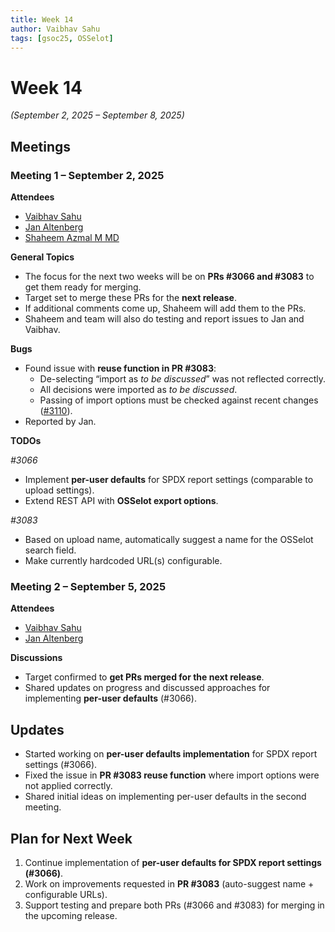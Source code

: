 ```yaml
---
title: Week 14
author: Vaibhav Sahu
tags: [gsoc25, OSSelot]
---
```


<!--
SPDX-License-Identifier: CC-BY-SA-4.0
SPDX-FileCopyrightText: 2025 Vaibhav Sahu <sahusv4527@gmail.com>
-->

# Week 14

*(September 2, 2025 – September 8, 2025)*

## Meetings  

### Meeting 1 – September 2, 2025  

**Attendees**  
* [Vaibhav Sahu](https://github.com/Vaibhavsahu2810)  
* [Jan Altenberg](https://github.com/JanAltenberg)  
* [Shaheem Azmal M MD](https://github.com/shaheemazmalmmd)  

**General Topics**  
- The focus for the next two weeks will be on **PRs #3066 and #3083** to get them ready for merging.  
- Target set to merge these PRs for the **next release**.  
- If additional comments come up, Shaheem will add them to the PRs.  
- Shaheem and team will also do testing and report issues to Jan and Vaibhav.  

**Bugs**  
- Found issue with **reuse function in PR #3083**:  
  * De-selecting “import as *to be discussed*” was not reflected correctly.  
  * All decisions were imported as *to be discussed*.  
  * Passing of import options must be checked against recent changes ([#3110](https://github.com/fossology/fossology/pull/3110)).  
- Reported by Jan.  

**TODOs**  

*#3066*  
- Implement **per-user defaults** for SPDX report settings (comparable to upload settings).  
- Extend REST API with **OSSelot export options**.  

*#3083*  
- Based on upload name, automatically suggest a name for the OSSelot search field.  
- Make currently hardcoded URL(s) configurable.  


### Meeting 2 – September 5, 2025  

**Attendees**  
* [Vaibhav Sahu](https://github.com/Vaibhavsahu2810)  
* [Jan Altenberg](https://github.com/JanAltenberg)  

**Discussions**  
- Target confirmed to **get PRs merged for the next release**.  
- Shared updates on progress and discussed approaches for implementing **per-user defaults** (#3066).  

## Updates  

* Started working on **per-user defaults implementation** for SPDX report settings (#3066).  
* Fixed the issue in **PR #3083 reuse function** where import options were not applied correctly.  
* Shared initial ideas on implementing per-user defaults in the second meeting.  

## Plan for Next Week  

1. Continue implementation of **per-user defaults for SPDX report settings (#3066)**.  
2. Work on improvements requested in **PR #3083** (auto-suggest name + configurable URLs).  
3. Support testing and prepare both PRs (#3066 and #3083) for merging in the upcoming release.  
